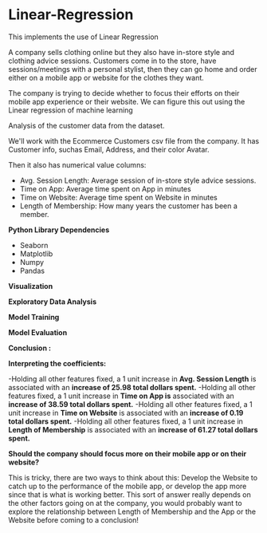 # Linear-Regression
This implements the use of Linear Regression

A company sells clothing online but they also have in-store style and clothing advice sessions. Customers come in to the store, have sessions/meetings with a personal stylist, then they can go home and order either on a mobile app or website for the clothes they want.

The company is trying to decide whether to focus their efforts on their mobile app experience or their website.
We can figure this out using the Linear regression of machine learning

Analysis of the customer data from the dataset.

We'll work with the Ecommerce Customers csv file from the company. It has Customer info, suchas Email, Address, and their color Avatar. 

Then it also has numerical value columns:

* Avg. Session Length: Average session of in-store style advice sessions.
* Time on App: Average time spent on App in minutes
* Time on Website: Average time spent on Website in minutes
* Length of Membership: How many years the customer has been a member. 

**Python Library Dependencies**

- Seaborn
- Matplotlib
- Numpy
- Pandas

**Visualization**

**Exploratory Data Analysis**

**Model Training**


**Model Evaluation**



**Conclusion :**

           

  **Interpreting the coefficients:**

-Holding all other features fixed, a 1 unit increase in **Avg. Session Length** is associated with an **increase of 25.98 total dollars spent.**
-Holding all other features fixed, a 1 unit increase in **Time on App is** associated with an **increase of 38.59 total dollars spent.**
-Holding all other features fixed, a 1 unit increase in **Time on Website** is associated with an **increase of 0.19 total dollars spent.**
-Holding all other features fixed, a 1 unit increase in **Length of Membership** is associated with an **increase of 61.27 total dollars spent.**

**Should the company should focus more on their mobile app or on their website?**

This is tricky, there are two ways to think about this: Develop the Website to catch up to the performance of the mobile app, or develop the app more since that is what is working better. This sort of answer really depends on the other factors going on at the company, you would probably want to explore the relationship between Length of Membership and the App or the Website before coming to a conclusion!
      

